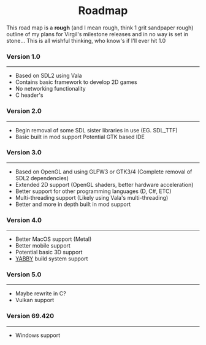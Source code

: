 <h1 align="center">Roadmap</h1>

This road map is a **rough** (and I mean rough, think 1 grit sandpaper rough) outline of my plans for Virgil's milestone releases and in no way is set in stone...
This is all wishful thinking, who know's if I'll ever hit 1.0

### Version 1.0

---

- Based on SDL2 using Vala
- Contains basic framework to develop 2D games
- No networking functionality
- C header's

### Version 2.0

---

- Begin removal of some SDL sister libraries in use (EG. SDL_TTF)
- Basic built in mod support
   Potential GTK based IDE

### Version 3.0

---

- Based on OpenGL and using GLFW3 or GTK3/4 (Complete removal of SDL2 dependencies)
- Extended 2D support (OpenGL shaders, better hardware acceleration)
- Better support for other programming languages (D, C#, ETC)
- Multi-threading support (Likely using Vala's multi-threading)
- Better and more in depth built in mod support

### Version 4.0

---

- Better MacOS support (Metal)
- Better mobile support
- Potential basic 3D support
- [YABBY](https://github.com/lxmcf/yabby) build system support

### Version 5.0

---

- Maybe rewrite in C?
- Vulkan support

### Version 69.420

---

- Windows support
